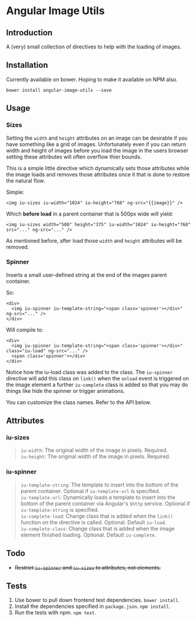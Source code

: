 # Angular Image Utils

## Introduction

A (very) small collection of directives to help with the loading of images.

## Installation

Currently available on bower. Hoping to make it available on NPM also.

    bower install angular-image-utils --save

## Usage

### Sizes

Setting the `width` and `height` attributes on an image can be desirable if you have something like a grid of images. Unfortunately even if you can return width and height of images before you load the image in the users browser setting these attributes will often overflow thier bounds.

This is a simple little directive which dynamically sets those attributes while the image loads and removes those attributes once it that is done to restore the natural flow.

Simple:

    <img iu-sizes iu-width="1024" iu-height="768" ng-src="{{image}}" />

Which **before load** in a parent container that is 500px wide will yield:

    <img iu-sizes width="500" height="375" iu-width="1024" iu-height="768" src="..." ng-src="..." />

As mentioned before, after load those `width` and `height` attributes will be removed.

### Spinner

Inserts a small user-defined string at the end of the images parent container.

So:

    <div>
      <img iu-spinner iu-template-string="<span class='spinner'></div>" ng-src="..." />
    </div>

Will compile to:

    <div>
      <img iu-spinner iu-template-string="<span class='spinner'></div>" class="iu-load" ng-src="..." />
      <span class='spinner'></div>
    </div>

Notice how the iu-load class was added to the class. The `iu-spinner` directive will add this class on `link()` when the `onload` event is triggered on the image element a further `iu-complete` class is added so that you may do things like hide the spinner or trigger animations.

You can customize the class names. Refer to the API below.

## Attributes

### iu-sizes

> `iu-width`: The original width of the image in pixels. Required.  
> `iu-height`: The original width of the image in pixels. Required.

### iu-spinner

> `iu-template-string`: The template to insert into the bottom of the parent container. Optional if `iu-template-url` is specified.  
> `iu-template-url`: Dynamically loads a template to insert into the bottom of the parent container via Angular's `$http` service. Optional if `iu-template-string` is specified.  
> `iu-complete-load`: Change class that is added when the `link()` function on the directive is called. Optional. Default `iu-load`.  
> `iu-complete-class`: Change class that is added when the image element finished loading. Optional. Default `iu-complete`.

## Todo

* ~~Restrict `iu-spinner` and `iu-sizes` to attributes, not elements.~~

## Tests

1. Use bower to pull down frontend test dependencies. `bower install`.
2. Install the dependencies specified in `package.json`. `npm install`.
3. Run the tests with npm. `npm test`.
